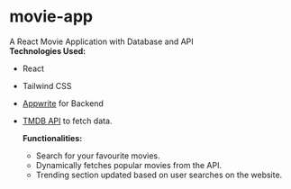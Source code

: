 # movie-app
A React Movie Application with Database and API <br>
<b> Technologies Used: </b>
- React
- Tailwind CSS
- <a href="https://appwrite.io/">Appwrite</a> for Backend
- <a href = "https://www.themoviedb.org/">TMDB API</a> to fetch data.

  <b> Functionalities: </b>
  - Search for your favourite movies.
  - Dynamically fetches popular movies from the API.
  - Trending section updated based on user searches on the website.
